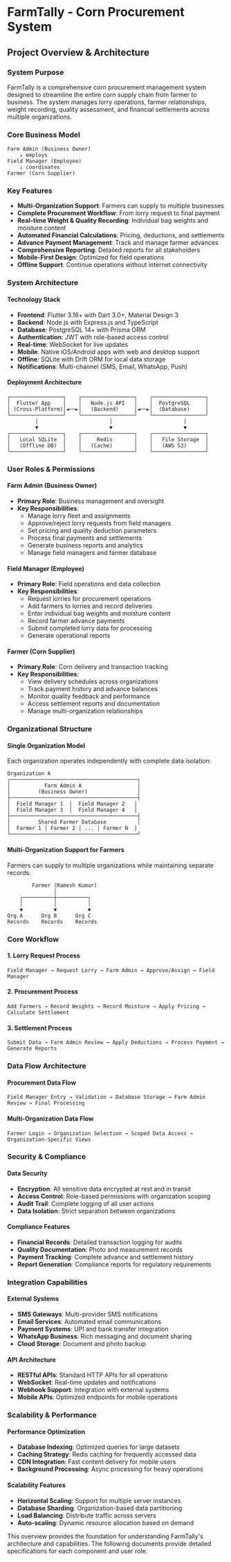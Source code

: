 # FarmTally - Corn Procurement System
## Project Overview & Architecture

### System Purpose
FarmTally is a comprehensive corn procurement management system designed to streamline the entire corn supply chain from farmer to business. The system manages lorry operations, farmer relationships, weight recording, quality assessment, and financial settlements across multiple organizations.

### Core Business Model
```
Farm Admin (Business Owner)
    ↓ employs
Field Manager (Employee)
    ↓ coordinates
Farmer (Corn Supplier)
```

### Key Features
- **Multi-Organization Support**: Farmers can supply to multiple businesses
- **Complete Procurement Workflow**: From lorry request to final payment
- **Real-time Weight & Quality Recording**: Individual bag weights and moisture content
- **Automated Financial Calculations**: Pricing, deductions, and settlements
- **Advance Payment Management**: Track and manage farmer advances
- **Comprehensive Reporting**: Detailed reports for all stakeholders
- **Mobile-First Design**: Optimized for field operations
- **Offline Support**: Continue operations without internet connectivity

### System Architecture

#### Technology Stack
- **Frontend**: Flutter 3.16+ with Dart 3.0+, Material Design 3
- **Backend**: Node.js with Express.js and TypeScript
- **Database**: PostgreSQL 14+ with Prisma ORM
- **Authentication**: JWT with role-based access control
- **Real-time**: WebSocket for live updates
- **Mobile**: Native iOS/Android apps with web and desktop support
- **Offline**: SQLite with Drift ORM for local data storage
- **Notifications**: Multi-channel (SMS, Email, WhatsApp, Push)

#### Deployment Architecture
```
┌─────────────────┐    ┌─────────────────┐    ┌─────────────────┐
│  Flutter App    │    │   Node.js API   │    │  PostgreSQL     │
│ (Cross-Platform)│◄──►│   (Backend)     │◄──►│  (Database)     │
└─────────────────┘    └─────────────────┘    └─────────────────┘
         │                       │                       │
         ▼                       ▼                       ▼
┌─────────────────┐    ┌─────────────────┐    ┌─────────────────┐
│   Local SQLite  │    │     Redis       │    │   File Storage  │
│   (Offline DB)  │    │   (Cache)       │    │   (AWS S3)      │
└─────────────────┘    └─────────────────┘    └─────────────────┘
```

### User Roles & Permissions

#### Farm Admin (Business Owner)
- **Primary Role**: Business management and oversight
- **Key Responsibilities**:
  - Manage lorry fleet and assignments
  - Approve/reject lorry requests from field managers
  - Set pricing and quality deduction parameters
  - Process final payments and settlements
  - Generate business reports and analytics
  - Manage field managers and farmer database

#### Field Manager (Employee)
- **Primary Role**: Field operations and data collection
- **Key Responsibilities**:
  - Request lorries for procurement operations
  - Add farmers to lorries and record deliveries
  - Enter individual bag weights and moisture content
  - Record farmer advance payments
  - Submit completed lorry data for processing
  - Generate operational reports

#### Farmer (Corn Supplier)
- **Primary Role**: Corn delivery and transaction tracking
- **Key Responsibilities**:
  - View delivery schedules across organizations
  - Track payment history and advance balances
  - Monitor quality feedback and performance
  - Access settlement reports and documentation
  - Manage multi-organization relationships

### Organizational Structure

#### Single Organization Model
Each organization operates independently with complete data isolation:

```
Organization A
┌─────────────────────────────────────────┐
│           Farm Admin A                  │
│         (Business Owner)                │
├─────────────────────────────────────────┤
│  Field Manager 1  │  Field Manager 2   │
│  Field Manager 3  │  Field Manager 4   │
├─────────────────────────────────────────┤
│         Shared Farmer Database          │
│  Farmer 1 │ Farmer 2 │ ... │ Farmer N  │
└─────────────────────────────────────────┘
```

#### Multi-Organization Support for Farmers
Farmers can supply to multiple organizations while maintaining separate records:

```
        Farmer (Ramesh Kumar)
               │
    ┌──────────┼──────────┐
    │          │          │
    ▼          ▼          ▼
Org A      Org B      Org C
Records    Records    Records
```

### Core Workflow

#### 1. Lorry Request Process
```
Field Manager → Request Lorry → Farm Admin → Approve/Assign → Field Manager
```

#### 2. Procurement Process
```
Add Farmers → Record Weights → Record Moisture → Apply Pricing → Calculate Settlement
```

#### 3. Settlement Process
```
Submit Data → Farm Admin Review → Apply Deductions → Process Payment → Generate Reports
```

### Data Flow Architecture

#### Procurement Data Flow
```
Field Manager Entry → Validation → Database Storage → Farm Admin Review → Final Processing
```

#### Multi-Organization Data Flow
```
Farmer Login → Organization Selection → Scoped Data Access → Organization-Specific Views
```

### Security & Compliance

#### Data Security
- **Encryption**: All sensitive data encrypted at rest and in transit
- **Access Control**: Role-based permissions with organization scoping
- **Audit Trail**: Complete logging of all user actions
- **Data Isolation**: Strict separation between organizations

#### Compliance Features
- **Financial Records**: Detailed transaction logging for audits
- **Quality Documentation**: Photo and measurement records
- **Payment Tracking**: Complete advance and settlement history
- **Report Generation**: Compliance reports for regulatory requirements

### Integration Capabilities

#### External Systems
- **SMS Gateways**: Multi-provider SMS notifications
- **Email Services**: Automated email communications
- **Payment Systems**: UPI and bank transfer integration
- **WhatsApp Business**: Rich messaging and document sharing
- **Cloud Storage**: Document and photo backup

#### API Architecture
- **RESTful APIs**: Standard HTTP APIs for all operations
- **WebSocket**: Real-time updates and notifications
- **Webhook Support**: Integration with external systems
- **Mobile APIs**: Optimized endpoints for mobile operations

### Scalability & Performance

#### Performance Optimization
- **Database Indexing**: Optimized queries for large datasets
- **Caching Strategy**: Redis caching for frequently accessed data
- **CDN Integration**: Fast content delivery for mobile users
- **Background Processing**: Async processing for heavy operations

#### Scalability Features
- **Horizontal Scaling**: Support for multiple server instances
- **Database Sharding**: Organization-based data partitioning
- **Load Balancing**: Distribute traffic across servers
- **Auto-scaling**: Dynamic resource allocation based on demand

This overview provides the foundation for understanding FarmTally's architecture and capabilities. The following documents provide detailed specifications for each component and user role.
